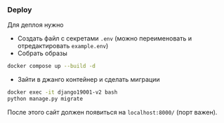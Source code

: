 ### Deploy
Для деплоя нужно
- Создать файл с секретами `.env` (можно переименовать и отредактировать `example.env`)
- Собрать образы
```bash
docker compose up --build -d
```
- Зайти в джанго контейнер и сделать миграции
```bash
docker exec -it django19001-v2 bash
python manage.py migrate
```

После этого сайт должен появиться на `localhost:8000/` (порт важен).
